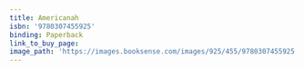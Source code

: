 ```yaml
---
title: Americanah
isbn: '9780307455925'
binding: Paperback
link_to_buy_page:
image_path: 'https://images.booksense.com/images/925/455/9780307455925.jpg'
---
```


